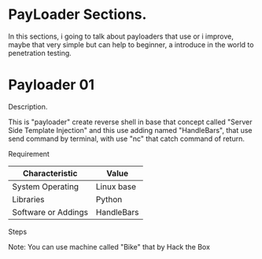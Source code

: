 # PayLoader Sections.

In this sections, i going to talk about payloaders that use or i improve, maybe that very simple but can help to beginner, a introduce in the world to penetration testing.

# Payloader 01

 Description.

 This is "payloader" create reverse shell in base that concept called "Server Side Template Injection" and this use adding named "HandleBars", that use send command by terminal, with use "nc" that catch command of return.

 Requirement

| Characteristic | Value |
| ------------- | ------------- |
| System Operating  | Linux base  |
| Libraries  | Python  |
| Software or Addings  | HandleBars  |

Steps



 Note: You can use machine called "Bike" that by Hack the Box



